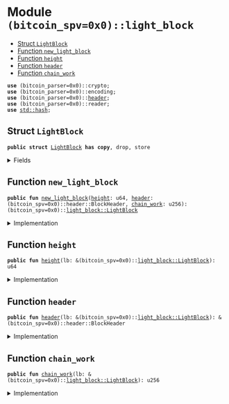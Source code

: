 <a name="(bitcoin_spv=0x0)_light_block"></a>

# Module `(bitcoin_spv=0x0)::light_block`

- [Struct `LightBlock`](<#(bitcoin_spv=0x0)_light_block_LightBlock>)
- [Function `new_light_block`](<#(bitcoin_spv=0x0)_light_block_new_light_block>)
- [Function `height`](<#(bitcoin_spv=0x0)_light_block_height>)
- [Function `header`](<#(bitcoin_spv=0x0)_light_block_header>)
- [Function `chain_work`](<#(bitcoin_spv=0x0)_light_block_chain_work>)

<pre><code><b>use</b> (bitcoin_parser=0x0)::crypto;
<b>use</b> (bitcoin_parser=0x0)::encoding;
<b>use</b> (bitcoin_parser=0x0)::<a href="../bitcoin_spv/light_block.md#(bitcoin_spv=0x0)_light_block_header">header</a>;
<b>use</b> (bitcoin_parser=0x0)::reader;
<b>use</b> <a href="../dependencies/std/hash.md#std_hash">std::hash</a>;
</code></pre>

<a name="(bitcoin_spv=0x0)_light_block_LightBlock"></a>

## Struct `LightBlock`

<pre><code><b>public</b> <b>struct</b> <a href="../bitcoin_spv/light_block.md#(bitcoin_spv=0x0)_light_block_LightBlock">LightBlock</a> <b>has</b> <b>copy</b>, drop, store
</code></pre>

<details>
<summary>Fields</summary>

<dl>
<dt>
<code><a href="../bitcoin_spv/light_block.md#(bitcoin_spv=0x0)_light_block_height">height</a>: u64</code>
</dt>
<dd>
</dd>
<dt>
<code><a href="../bitcoin_spv/light_block.md#(bitcoin_spv=0x0)_light_block_chain_work">chain_work</a>: u256</code>
</dt>
<dd>
</dd>
<dt>
<code><a href="../bitcoin_spv/light_block.md#(bitcoin_spv=0x0)_light_block_header">header</a>: (bitcoin_spv=0x0)::header::BlockHeader</code>
</dt>
<dd>
</dd>
</dl>

</details>

<a name="(bitcoin_spv=0x0)_light_block_new_light_block"></a>

## Function `new_light_block`

<pre><code><b>public</b> <b>fun</b> <a href="../bitcoin_spv/light_block.md#(bitcoin_spv=0x0)_light_block_new_light_block">new_light_block</a>(<a href="../bitcoin_spv/light_block.md#(bitcoin_spv=0x0)_light_block_height">height</a>: u64, <a href="../bitcoin_spv/light_block.md#(bitcoin_spv=0x0)_light_block_header">header</a>: (bitcoin_spv=0x0)::header::BlockHeader, <a href="../bitcoin_spv/light_block.md#(bitcoin_spv=0x0)_light_block_chain_work">chain_work</a>: u256): (bitcoin_spv=0x0)::<a href="../bitcoin_spv/light_block.md#(bitcoin_spv=0x0)_light_block_LightBlock">light_block::LightBlock</a>
</code></pre>

<details>
<summary>Implementation</summary>

<pre><code><b>public</b> <b>fun</b> <a href="../bitcoin_spv/light_block.md#(bitcoin_spv=0x0)_light_block_new_light_block">new_light_block</a>(<a href="../bitcoin_spv/light_block.md#(bitcoin_spv=0x0)_light_block_height">height</a>: u64, <a href="../bitcoin_spv/light_block.md#(bitcoin_spv=0x0)_light_block_header">header</a>: BlockHeader, <a href="../bitcoin_spv/light_block.md#(bitcoin_spv=0x0)_light_block_chain_work">chain_work</a>: u256): <a href="../bitcoin_spv/light_block.md#(bitcoin_spv=0x0)_light_block_LightBlock">LightBlock</a> {
    <a href="../bitcoin_spv/light_block.md#(bitcoin_spv=0x0)_light_block_LightBlock">LightBlock</a> {
        <a href="../bitcoin_spv/light_block.md#(bitcoin_spv=0x0)_light_block_height">height</a>,
        <a href="../bitcoin_spv/light_block.md#(bitcoin_spv=0x0)_light_block_chain_work">chain_work</a>,
        <a href="../bitcoin_spv/light_block.md#(bitcoin_spv=0x0)_light_block_header">header</a>: <a href="../bitcoin_spv/light_block.md#(bitcoin_spv=0x0)_light_block_header">header</a>,
    }
}
</code></pre>

</details>

<a name="(bitcoin_spv=0x0)_light_block_height"></a>

## Function `height`

<pre><code><b>public</b> <b>fun</b> <a href="../bitcoin_spv/light_block.md#(bitcoin_spv=0x0)_light_block_height">height</a>(lb: &(bitcoin_spv=0x0)::<a href="../bitcoin_spv/light_block.md#(bitcoin_spv=0x0)_light_block_LightBlock">light_block::LightBlock</a>): u64
</code></pre>

<details>
<summary>Implementation</summary>

<pre><code><b>public</b> <b>fun</b> <a href="../bitcoin_spv/light_block.md#(bitcoin_spv=0x0)_light_block_height">height</a>(lb: &<a href="../bitcoin_spv/light_block.md#(bitcoin_spv=0x0)_light_block_LightBlock">LightBlock</a>): u64 {
    lb.<a href="../bitcoin_spv/light_block.md#(bitcoin_spv=0x0)_light_block_height">height</a>
}
</code></pre>

</details>

<a name="(bitcoin_spv=0x0)_light_block_header"></a>

## Function `header`

<pre><code><b>public</b> <b>fun</b> <a href="../bitcoin_spv/light_block.md#(bitcoin_spv=0x0)_light_block_header">header</a>(lb: &(bitcoin_spv=0x0)::<a href="../bitcoin_spv/light_block.md#(bitcoin_spv=0x0)_light_block_LightBlock">light_block::LightBlock</a>): &(bitcoin_spv=0x0)::header::BlockHeader
</code></pre>

<details>
<summary>Implementation</summary>

<pre><code><b>public</b> <b>fun</b> <a href="../bitcoin_spv/light_block.md#(bitcoin_spv=0x0)_light_block_header">header</a>(lb: &<a href="../bitcoin_spv/light_block.md#(bitcoin_spv=0x0)_light_block_LightBlock">LightBlock</a>): &BlockHeader {
    &lb.<a href="../bitcoin_spv/light_block.md#(bitcoin_spv=0x0)_light_block_header">header</a>
}
</code></pre>

</details>

<a name="(bitcoin_spv=0x0)_light_block_chain_work"></a>

## Function `chain_work`

<pre><code><b>public</b> <b>fun</b> <a href="../bitcoin_spv/light_block.md#(bitcoin_spv=0x0)_light_block_chain_work">chain_work</a>(lb: &(bitcoin_spv=0x0)::<a href="../bitcoin_spv/light_block.md#(bitcoin_spv=0x0)_light_block_LightBlock">light_block::LightBlock</a>): u256
</code></pre>

<details>
<summary>Implementation</summary>

<pre><code><b>public</b> <b>fun</b> <a href="../bitcoin_spv/light_block.md#(bitcoin_spv=0x0)_light_block_chain_work">chain_work</a>(lb: &<a href="../bitcoin_spv/light_block.md#(bitcoin_spv=0x0)_light_block_LightBlock">LightBlock</a>): u256 {
    lb.<a href="../bitcoin_spv/light_block.md#(bitcoin_spv=0x0)_light_block_chain_work">chain_work</a>
}
</code></pre>

</details>
